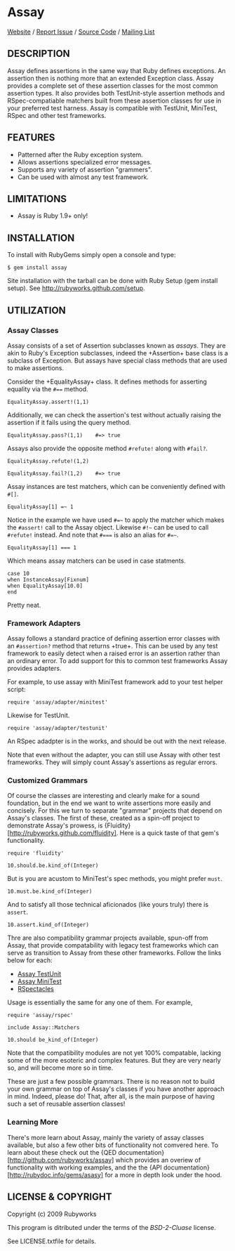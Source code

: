 # Assay

[Website](http://rubyworks.github.com/assay) /
[Report Issue](http://github.com/rubyworks/assay/issues) /
[Source Code](http://github.com/rubyworks/assay) /
[Mailing List](http://groups.google.com/group/rubyworks-mailinglist)


## DESCRIPTION

Assay defines assertions in the same way that Ruby defines
exceptions. An assertion then is nothing more that an
extended Exception class. Assay provides a complete set
of these assertion classes for the most common assertion types.
It also provides both TestUnit-style assertion methods and
RSpec-compatiable matchers built from these assertion classes
for use in your preferred test harness. Assay is compatible with
TestUnit, MiniTest, RSpec and other test frameworks.


## FEATURES

* Patterned after the Ruby exception system.
* Allows assertions specialized error messages.
* Supports any variety of assertion "grammers".
* Can be used with almost any test framework. 


## LIMITATIONS

* Assay is Ruby 1.9+ only!


## INSTALLATION

To install with RubyGems simply open a console and type:

    $ gem install assay

Site installation with the tarball can be done with Ruby Setup
(gem install setup). See http://rubyworks.github.com/setup.


## UTILIZATION

### Assay Classes

Assay consists of a set of Assertion subclasses known as *assays*. They
are akin to Ruby's Exception subclasses, indeed the +Assertion+ base class
is a subclass of Exception. But assays have special class methods that are
used to make assertions.

Consider the +EqualityAssay+ class. It defines methods for asserting equality
via the `#==` method.

    EqualityAssay.assert!(1,1)

Additionally, we can check the assertion's test without actually raising the
assertion if it fails using the query method.

    EqualityAssay.pass?(1,1)    #=> true

Assays also provide the opposite method `#refute!` along with `#fail?`.

    EqualityAssay.refute!(1,2)

    EqualityAssay.fail?(1,2)    #=> true

Assay instances are test matchers, which can be conveniently defined with `#[]`.

    EqualityAssay[1] =~ 1

Notice in the example we have used `#=~` to apply the matcher which makes
the `#assert!` call to the Assay object. Likewise `#!~` can be used to
call `#refute!` instead. And note that `#===` is also an alias for `#=~`.

    EqualityAssay[1] === 1

Which means assay matchers can be used in case statments.

    case 10
    when InstanceAssay[Fixnum]
    when EqualityAssay[10.0]
    end

Pretty neat.

### Framework Adapters

Assay follows a standard practice of defining assertion error classes with
an `#assertion?` method that returns +true+. This can be used by any test 
framework to easily detect when a raised error is an assertion rather than
an ordinary error. To add support for this to common test frameworks Assay
provides adapters.

For example, to use assay with MiniTest framework add to your test helper
script:

    require 'assay/adapter/minitest'

Likewise for TestUnit.

    require 'assay/adapter/testunit'

An RSpec adadpter is in the works, and should be out with the next release.

Note that even without the adapter, you can still use Assay with other test
frameworks. They will simply count Assay's assertions as regular errors.

### Customized Grammars

Of course the classes are interesting and clearly make for a sound foundation,
but in the end we want to write assertions more easily and concisely. For this
we turn to separate "grammar" projects that depend on Assay's classes. The
first of these, created as a spin-off project to demonstrate Assay's prowess,
is {Fluidity}[http://rubyworks.github.com/fluidity]. Here is a quick taste of
that gem's functionality.

    require 'fluidity'

    10.should.be.kind_of(Integer)

But is you are acustom to MiniTest's spec methods, you might prefer `must`.

    10.must.be.kind_of(Integer)

And to satisfy all those technical aficionados (like yours truly) there is `assert`.

    10.assert.kind_of(Integer)

Thre are also compatibility grammar projects available, spun-off from Assay, that
provide compatability with legacy test frameworks which can serve as transition
to Assay from these other frameworks. Follow the links below for each:

* [Assay TestUnit](http://github.com/rubyworks/assay-testunit)
* [Assay MiniTest](http://github.com/rubyworks/assay-minitest)
* [RSpectacles](http://github.com/rubyworks/rspectacles)

Usage is essentially the same for any one of them. For example,

    require 'assay/rspec'

    include Assay::Matchers

    10.should be_kind_of(Integer)

Note that the compatibility modules are not yet 100% compatable, lacking some
of the more esoteric and complex features. But they are very nearly so, and
will become more so in time.

These are just a few possible grammars. There is no reason not to build
your own grammar on top of Assay's classes if you have another approach in mind.
Indeed, please do! That, after all, is the main purpose of having such
a set of reusable assertion classes!

### Learning More

There's more learn about Assay, mainly the variety of assay classes available,
but also a few other bits of functionality not comvered here. To learn
about these check out the {QED documentation}[http://github.com/rubyworks/assay]
which provides an overiew of functionality with working examples, and the
the {API documentation}[http://rubydoc.info/gems/asasy] for a more in depth look
under the hood.


## LICENSE & COPYRIGHT

Copyright (c) 2009 Rubyworks

This program is ditributed under the terms of the *BSD-2-Cluase* license.

See LICENSE.txtfile for details.

